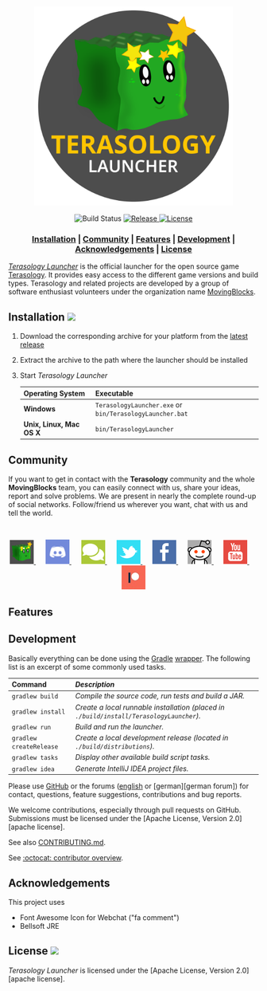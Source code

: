 <p align="center"><img src="./docs/images/logo.png" height=400px/></>
<div align="center">
    <img src="https://github.com/MovingBlocks/TerasologyLauncher/workflows/Push%20Validation/badge.svg" alt="Build Status"/>
    <a href="https://github.com/MovingBlocks/TerasologyLauncher/releases/latest">
        <img src="https://img.shields.io/github/v/release/MovingBlocks/TerasologyLauncher" alt="Release" />
    </a>
    <a href="http://www.apache.org/licenses/LICENSE-2.0.html">
        <img src="https://img.shields.io/github/license/MovingBlocks/TerasologyLauncher" alt="License" />
    </a>
</div>

<h3 align="center"><b>
    <a href="#installation-">Installation</a> | 
    <a href="#community">Community</a> | 
    <a href="#features">Features</a>  | 
    <a href="#development">Development</a>  | 
    <a href="#acknowledgements">Acknowledgements</a>  | 
    <a href="#license-">License</a> 
</b></h3>

[_Terasology Launcher_][github terasologylauncher] is the official launcher for the open source game [Terasology][github terasology]. It provides easy access to the different game versions and build types. Terasology and related projects are developed by a group of software enthusiast volunteers under the organization name [MovingBlocks][github movingblocks].

## Installation [![](https://img.shields.io/github/v/release/MovingBlocks/TerasologyLauncher)][latest-release]

1. Download the corresponding archive for your platform from the [latest release][latest-release]
1. Extract the archive to the path where the launcher should be installed
1. Start _Terasology Launcher_

   | Operating System          | Executable                                               |
   | ------------------------- | -------------------------------------------------------- |
   | **Windows**               | `TerasologyLauncher.exe` or `bin/TerasologyLauncher.bat` |
   | **Unix, Linux, Mac OS X** | `bin/TerasologyLauncher`                                 |

## Community

If you want to get in contact with the **Terasology** community and the whole **MovingBlocks** team, you can easily connect with us, share your ideas, report and solve problems.
We are present in nearly the complete round-up of social networks. Follow/friend us wherever you want, chat with us and tell the world.

&nbsp;

<p align="center">
    <a title="Terasology Forum" href="https://forum.terasology.org">
        <img src="./src/main/resources/org/terasology/launcher/images/forum.png" width="48px"/>
    </a>
    &nbsp;&nbsp;&nbsp;&nbsp;
    <a title="Discord" href="https://discord.gg/terasology">
        <img src="./src/main/resources/org/terasology/launcher/images/discord.png" width="48px"/>
    </a>
    &nbsp;&nbsp;&nbsp;&nbsp;
    <a title="IRC Webchat" href="http://webchat.freenode.net/?channels=terasology&uio=d4?channels=%23terasology&nick=Terasologist...&prompt=1&useUserListIcons=true">
        <img src="./src/main/resources/org/terasology/launcher/images/webchat.png" width="48px"/>
    </a>
    &nbsp;&nbsp;&nbsp;&nbsp;
    <a title="Twitter" href="https://twitter.com/Terasology">
    <img src="./src/main/resources/org/terasology/launcher/images/twitter.png" width="48px"/>
    </a>
    &nbsp;&nbsp;&nbsp;&nbsp;
    <a title="Facebook" href="https://www.facebook.com/Terasology">
        <img src="./src/main/resources/org/terasology/launcher/images/facebook.png" width="48px"/>
    </a>
    &nbsp;&nbsp;&nbsp;&nbsp;
    <a title="Reddit" href="http://www.reddit.com/r/Terasology">
        <img src="./src/main/resources/org/terasology/launcher/images/reddit.png" width="48px"/>
    </a>
    &nbsp;&nbsp;&nbsp;&nbsp;
    <a title="Youtube" href="https://www.youtube.com/user/blockmaniaTV">
        <img src="./src/main/resources/org/terasology/launcher/images/youtube.png" width="48px"/>
    </a>
    &nbsp;&nbsp;&nbsp;&nbsp;
    <a title="Patreon" href="https://www.patreon.com/Terasology">
        <img src="./src/main/resources/org/terasology/launcher/images/patreon.jpg" width="48px"/>
    </a>
</p>

## Features

## Development

Basically everything can be done using the [Gradle](http://gradle.org) [wrapper](http://gradle.org/docs/current/userguide/gradle_wrapper.html). The following list is an excerpt of some commonly used tasks.

| Command                 | _Description_                                                                            |
| :---------------------- | :--------------------------------------------------------------------------------------- |
| `gradlew build`         | _Compile the source code, run tests and build a JAR._                                    |
| `gradlew install`       | _Create a local runnable installation (placed in `./build/install/TerasologyLauncher`)._ |
| `gradlew run`           | _Build and run the launcher._                                                            |
| `gradlew createRelease` | _Create a local development release (located in `./build/distributions`)._               |
| `gradlew tasks`         | _Display other available build script tasks._                                            |
| `gradlew idea`          | _Generate IntelliJ IDEA project files._                                                  |

Please use [GitHub][github terasologylauncher issues] or the forums ([english][english forum] or [german][german forum]) for contact, questions, feature suggestions, contributions and bug reports.

We welcome contributions, especially through pull requests on GitHub.
Submissions must be licensed under the [Apache License, Version 2.0][apache license].

See also [CONTRIBUTING.md](CONTRIBUTING.md).

See [:octocat: contributor overview][github terasologylauncher contributors].

## Acknowledgements

This project uses

- Font Awesome Icon for Webchat ("fa comment")
- Bellsoft JRE

## License [![](https://img.shields.io/github/license/MovingBlocks/TerasologyLauncher)][license]

_Terasology Launcher_ is licensed under the [Apache License, Version 2.0][apache license].

<!-- References -->

[latest-release]: https://github.com/MovingBlocks/TerasologyLauncher/releases/ "TerasologyLauncher download (official releases)"
[license]: http://www.apache.org/licenses/LICENSE-2.0.html "Apache License, Version 2.0"

<!-- -->

[github movingblocks]: https://github.com/MovingBlocks/ "MovingBlocks"
[github terasology]: https://github.com/MovingBlocks/Terasology/ "Terasology"
[github terasologylauncher]: https://github.com/MovingBlocks/TerasologyLauncher/ "TerasologyLauncher"
[github terasologylauncher issues]: https://github.com/MovingBlocks/TerasologyLauncher/issues/ "TerasologyLauncher issues"
[github terasologylauncher contributors]: https://github.com/MovingBlocks/TerasologyLauncher/graphs/contributors/ "TerasologyLauncher contributors"
[english forum]: http://forum.terasology.org/threads/terasologylauncher-mrbarsack.708/ "TerasologyLauncher forum thread"
[gradle]: http://gradle.org "Gradle"
[gradle wrapper]: http://gradle.org/docs/current/userguide/gradle_wrapper.html "Gradle Wrapper"
